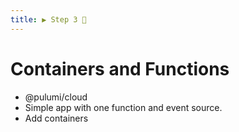 ```yaml
---
title: ▶ Step 3 🚧
---
```


# Containers and Functions

* @pulumi/cloud
* Simple app with one function and event source.
* Add containers
